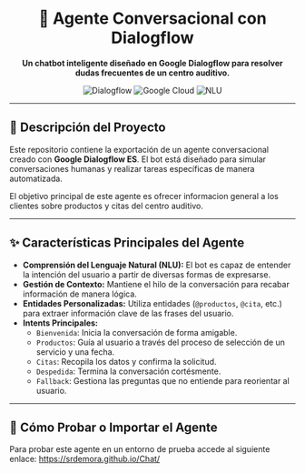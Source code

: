 <div align="center">
  <h1 align="center">
    🤖 Agente Conversacional con Dialogflow
  </h1>
  <p align="center">
    <strong>Un chatbot inteligente diseñado en Google Dialogflow para resolver dudas frecuentes de un centro auditivo.</strong>
  </p>
</div>

<p align="center">
  <img src="https://img.shields.io/badge/Dialogflow-FF9800?style=for-the-badge&logo=dialogflow&logoColor=white" alt="Dialogflow">
  <img src="https://img.shields.io/badge/Google_Cloud-4285F4?style=for-the-badge&logo=google-cloud&logoColor=white" alt="Google Cloud">
  <img src="https://img.shields.io/badge/Natural_Language_Understanding-4285F4?style=for-the-badge" alt="NLU">
</p>

---

## 📜 Descripción del Proyecto

Este repositorio contiene la exportación de un agente conversacional creado con **Google Dialogflow ES**. El bot está diseñado para simular conversaciones humanas y realizar tareas específicas de manera automatizada.

El objetivo principal de este agente es ofrecer informacion general a los clientes sobre productos y citas del centro auditivo.

---

## ✨ Características Principales del Agente

-   **Comprensión del Lenguaje Natural (NLU):** El bot es capaz de entender la intención del usuario a partir de diversas formas de expresarse.
-   **Gestión de Contexto:** Mantiene el hilo de la conversación para recabar información de manera lógica.
-   **Entidades Personalizadas:** Utiliza entidades (`@productos`, `@cita`, etc.) para extraer información clave de las frases del usuario.
-   **Intents Principales:**
    *   `Bienvenida`: Inicia la conversación de forma amigable.
    *   `Productos`: Guía al usuario a través del proceso de selección de un servicio y una fecha.
    *   `Citas`: Recopila los datos y confirma la solicitud.
    *   `Despedida`: Termina la conversación cortésmente.
    *   `Fallback`: Gestiona las preguntas que no entiende para reorientar al usuario.

---

## 🚀 Cómo Probar o Importar el Agente

Para probar este agente en un entorno de prueba accede al siguiente enlace: https://srdemora.github.io/Chat/

